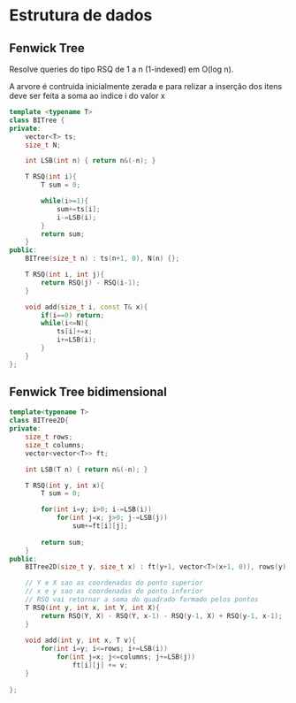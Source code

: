 # Estrutura de dados

## Fenwick Tree
Resolve queries do tipo RSQ de 1 a n (1-indexed) em O(log n).

A arvore é contruida inicialmente zerada e para relizar a inserção dos itens deve ser feita a soma ao indice i do valor x
```c++
template <typename T>
class BITree {
private:
    vector<T> ts;
    size_t N;

    int LSB(int n) { return n&(-n); }

    T RSQ(int i){
        T sum = 0;

        while(i>=1){
            sum+=ts[i];
            i-=LSB(i);
        }
        return sum;
    }
public:
    BITree(size_t n) : ts(n+1, 0), N(n) {};

    T RSQ(int i, int j){
        return RSQ(j) - RSQ(i-1);
    }

    void add(size_t i, const T& x){
        if(i==0) return;
        while(i<=N){
            ts[i]+=x;
            i+=LSB(i);
        }
    }
};
```

## Fenwick Tree bidimensional

```c++
template<typename T>
class BITree2D{
private:
    size_t rows;
    size_t columns;
    vector<vector<T>> ft;

    int LSB(T n) { return n&(-n); }

    T RSQ(int y, int x){
        T sum = 0;

        for(int i=y; i>0; i-=LSB(i))
            for(int j=x; j>0; j-=LSB(j))
                sum+=ft[i][j];
        
        return sum;
    }
public:
    BITree2D(size_t y, size_t x) : ft(y+1, vector<T>(x+1, 0)), rows(y), columns(x) {}

    // Y e X sao as coordenadas do ponto superior
    // x e y sao as coordenadas do ponto inferior 
    // RSQ vai retornar a soma do quadrado formado pelos pontos
    T RSQ(int y, int x, int Y, int X){ 
        return RSQ(Y, X) - RSQ(Y, x-1) - RSQ(y-1, X) + RSQ(y-1, x-1);
    }
    
    void add(int y, int x, T v){
        for(int i=y; i<=rows; i+=LSB(i))
            for(int j=x; j<=columns; j+=LSB(j))
                ft[i][j] += v;
    }
    
};

```